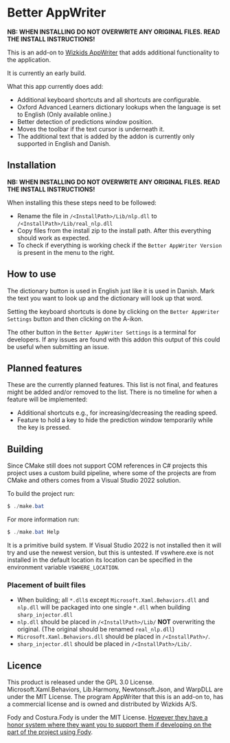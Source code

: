 # Better AppWriter

**NB: WHEN INSTALLING DO NOT OVERWRITE ANY ORIGINAL FILES. READ THE INSTALL INSTRUCTIONS!**

This is an add-on to [Wizkids AppWriter](https://www.wizkids.dk/downloads/) that adds additional functionality to the application.

It is currently an early build.

What this app currently does add:

- Additional keyboard shortcuts and all shortcuts are configurable.
- Oxford Advanced Learners dictionary lookups when the language is set to English (Only available online.)
- Better detection of predictions window position.
- Moves the toolbar if the text cursor is underneath it.
- The additional text that is added by the addon is currently only supported in English and Danish.

## Installation

**NB: WHEN INSTALLING DO NOT OVERWRITE ANY ORIGINAL FILES. READ THE INSTALL INSTRUCTIONS!**

When installing this these steps need to be followed:

- Rename the file in `/<InstallPath>/Lib/nlp.dll` to `/<InstallPath>/Lib/real_nlp.dll`
- Copy files from the install zip to the install path. After this everything should work as expected.
- To check if everything is working check if the `Better AppWriter Version` is present in the menu to the right.

## How to use

The dictionary button is used in English just like it is used in Danish. Mark the text you want to look up and the dictionary will look up that word.

Setting the keyboard shortcuts is done by clicking on the `Better AppWriter Settings` button and then clicking on the A-ikon.

The other button in the `Better AppWriter Settings` is a terminal for developers. If any issues are found with this addon this output of this could be useful when submitting an issue.

## Planned features

These are the currently planned features. This list is not final, and features might be added and/or removed to the list. There is no timeline for when a feature will be implemented:

- Additional shortcuts e.g., for increasing/decreasing the reading speed.
- Feature to hold a key to hide the prediction window temporarily while the key is pressed.

## Building

Since CMake still does not support COM references in C# projects this project uses a custom build pipeline, where some of the projects are from CMake and others comes from a Visual Studio 2022 solution.

To build the project run:

```powerShell
$ ./make.bat
```

For more information run:

```powerShell
$ ./make.bat Help
```

It is a primitive build system. If Visual Studio 2022 is not installed then it will try and use the newest version, but this is untested. If vswhere.exe is not installed in the default location its location can be specified in the environment variable `VSWHERE_LOCATION`.

### Placement of built files

- When building; all `*.dll`s except `Microsoft.Xaml.Behaviors.dll` and `nlp.dll` will be packaged into one single `*.dll` when building `sharp_injector.dll`
- `nlp.dll` should be placed in `/<InstallPath>/Lib/` **NOT** overwriting the original. (The original should be renamed `real_nlp.dll`)
- `Microsoft.Xaml.Behaviors.dll` should be placed in `/<InstallPath>/`.
- `sharp_injector.dll` should be placed in `/<InstallPath>/Lib/`.

## Licence

This product is released under the GPL 3.0 License. Microsoft.Xaml.Behaviors, Lib.Harmony, Newtonsoft.Json, and WarpDLL are under the MIT License. The program AppWriter that this is an add-on to, has a commercial license and is owned and distributed by Wizkids A/S.

Fody and Costura.Fody is under the MIT License. [However they have a honor system where they want you to support them if developing on the part of the project using Fody](https://github.com/Fody/Fody#community-backed).
